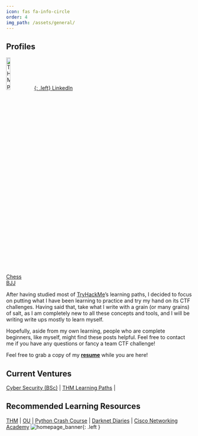 ```yaml
---
icon: fas fa-info-circle
order: 4
img_path: /assets/general/
---
```

<script src="https://tryhackme.com/badge/2134791"></script>
## Profiles
<a href="https://tryhackme.com/p/Cspanias"><img src='thm.jpg' alt="THM profile" width=15% height=15% />{: .left}
[LinkedIn](https://www.linkedin.com/in/charalamposspanias/)    
[Chess](https://www.chess.com/member/spaniasch)  
[BJJ](https://smoothcomp.com/en/profile/101916)  

After having studied most of [TryHackMe](https://tryhackme.com/)’s learning paths, I decided to focus on putting what I have been learning to practice and try my hand on its CTF challenges. Having said that, take what I write with a grain (or many grains) of salt, as I am completely new to all these concepts and tools, and I will be writing write ups mostly to learn myself.

Hopefully, aside from my own learning, people who are complete beginners, like myself, might find these posts helpful. Feel free to contact me if you have any questions or fancy a team CTF challenge!

Feel free to grab a copy of my __[resume](https://drive.google.com/file/d/10_o6X0mdp6ivJW7FZl-7LnuP01U0OtPI/view?usp=sharing)__ while you are here!

## __Current Ventures__ 
[Cyber Security (BSc)](https://www.open.ac.uk/courses/computing-it/degrees/bsc-cyber-security-r60) \| [THM Learning Paths](https://tryhackme.com/hacktivities#learning-paths) \|
## __Recommended Learning Resources__ 
[THM](https://tryhackme.com/dashboard) | [OU](https://www.open.ac.uk/) \| [Python Crash Course](https://nostarch.com/pythoncrashcourse2e) \| [Darknet Diaries](https://darknetdiaries.com/) \| [Cisco Networking Academy](https://skillsforall.com/)
![homepage_banner](site_banner.png?raw=true){: .left }
